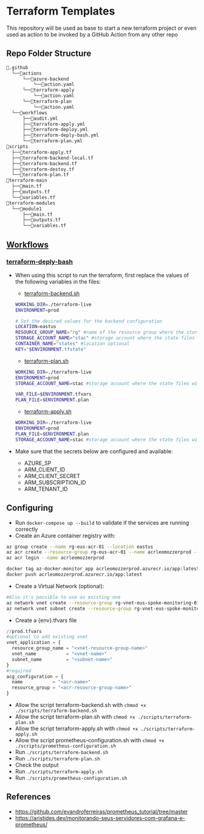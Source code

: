 # Terraform Templates
This repository will be used as base to start a new terraform project or even used as action to be invoked by a GitHub Action from any other repo

## Repo Folder Structure

```bash
📂.github
  └──📂actions
      └──📂azure-backend
          └──📜action.yaml
      └──📂terraform-apply
          └──📜action.yaml
      └──📂terraform-plan
          └──📜action.yaml
  └──📂workflows
      ├──📜audit.yml
      ├──📜terraform-apply.yml
      ├──📜terraform-deploy.yml
      ├──📜terraform-deply-bash.yml
      └──📜terraform-plan.yml
📂scripts
  ├──📜terraform-apply.tf
  ├──📜terraform-backend-local.tf
  ├──📜terraform-backend.tf
  ├──📜terraform-destoy.tf
  └──📜terraform-plan.tf
📂terraform-main
  ├──📜main.tf
  ├──📜outputs.tf
  └──📜variables.tf
📂terraform-modules
  └──📂module1
      ├──📜main.tf
      ├──📜outputs.tf
      └──📜variables.tf
```

## [Workflows](workflows)
### [terraform-deply-bash](.github/workflows/terraform-deply-bash.yml)
- When using this script to run the terraform, first replace the values of the following variables in the files:
  - [terraform-backend.sh](./scripts/terraform-backend.sh)
  ```bash
  WORKING_DIR=./terraform-live
  ENVIRONMENT=prod

  # Set the desired values for the backend configuration
  LOCATION=eastus
  RESOURCE_GROUP_NAME="rg" #name of the resource group where the storage account with the state files will be saved
  STORAGE_ACCOUNT_NAME="stac" #storage account where the state files will be saved
  CONTAINER_NAME="states" #location optional
  KEY="$ENVIRONMENT.tfstate"
  ```

  - [terraform-plan.sh](./scripts/terraform-plan.sh)
  ```bash
  WORKING_DIR=./terraform-live
  ENVIRONMENT=prod
  STORAGE_ACCOUNT_NAME=stac #storage account where the state files will be saved

  VAR_FILE=$ENVIRONMENT.tfvars
  PLAN_FILE=$ENVIRONMENT.plan
  ```

  - [terraform-apply.sh](./scripts/terraform-apply.sh)
  ```bash
  WORKING_DIR=./terraform-live
  ENVIRONMENT=prod
  PLAN_FILE=$ENVIRONMENT.plan
  STORAGE_ACCOUNT_NAME=stac #storage account where the state files will be saved
  ```
- Make sure that the secrets below are configured and available:
   - AZURE_SP
   - ARM_CLIENT_ID
   - ARM_CLIENT_SECRET
   - ARM_SUBSCRIPTION_ID
   - ARM_TENANT_ID

## Configuring
- Run `docker-compose up --build` to validate if the services are running correctly
- Create an Azure container registry with:
```bash
az group create --name rg-eus-acr-01 --location eastus
az acr create --resource-group rg-eus-acr-01 --name acrleomozzerprod --sku Basic --admin-enabled true
az acr login --name acrleomozzerprod

docker tag az-docker-monitor_app acrleomozzerprod.azurecr.io/app:latest
docker push acrleomozzerprod.azurecr.io/app:latest
```
- Create a Virtual Network (optional):
```bash
#Also it's possible to use an existing one
az network vnet create --resource-group rg-vnet-eus-spoke-monitoring-01 --name vnet-eus-spoke-monitoring-01
az network vnet subnet create --resource-group rg-vnet-eus-spoke-monitoring-01 --vnet-name vnet-eus-spoke-monitoring-01 --name snet-monitoring-01 --address-prefixes 10.140.15.0/26
```
- Create a {env}.tfvars file
```terraform
//prod.tfvars
#optional to add existing vnet
vnet_application = {
  resource_group_name = "<vnet-resource-group-name>"
  vnet_name           = "<vnet-name>"
  subnet_name         = "<subnet-name>"
}
#required
acg_configuration = {
  name           = "<acr-name>"
  resource_group = "<acr-resource-group-name>"
}
```
- Allow the script terraform-backend.sh with `chmod +x ./scripts/terraform-backend.sh`
- Allow the script terraform-plan.sh with `chmod +x ./scripts/terraform-plan.sh`
- Allow the script terraform-apply.sh with `chmod +x ./scripts/terraform-apply.sh`
- Allow the script prometheus-configuration.sh with `chmod +x ./scripts/prometheus-configuration.sh`
- Run `./scripts/terraform-backend.sh`
- Run `./scripts/terraform-plan.sh`
- Check the output
- Run `./scripts/terraform-apply.sh`
- Run `./scripts/prometheus-configuration.sh`

## References
- https://github.com/evandroferreiras/prometheus_tutorial/tree/master
- https://aristides.dev/monitorando-seus-servidores-com-grafana-e-prometheus/
